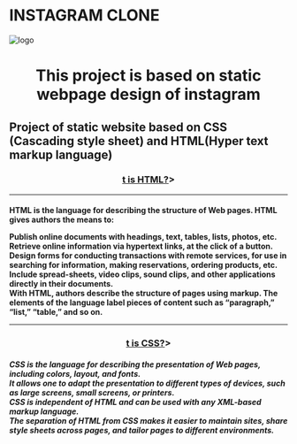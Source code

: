 # INSTAGRAM CLONE
![logo](https://image.isu.pub/210201092151-91621ba0530afcf27163d3c71d706b62/jpg/page_1.jpg)
<h1 align="center">This project is based on static webpage design of instagram</h1>
<H2>Project of static website based on CSS (Cascading style sheet) and HTML(Hyper text markup language)</H2>
<h3 align="center"><u>t is HTML?</u>><hr>
<h4>
HTML is the language for describing the structure of Web pages. HTML gives authors the means to:<br>

Publish online documents with headings, text, tables, lists, photos, etc.<br>
Retrieve online information via hypertext links, at the click of a button.<br>
Design forms for conducting transactions with remote services, for use in searching for information, making reservations, ordering products, etc.<br>
Include spread-sheets, video clips, sound clips, and other applications directly in their documents.<br>
With HTML, authors describe the structure of pages using markup. The elements of the language label pieces of content such as “paragraph,” “list,” “table,” and so on.<br><hr></h4>
  <h3 align="center"><u>t is CSS?</u>>
  <h5>CSS is the language for describing the presentation of Web pages, including colors, layout, and fonts.<br>
  It allows one to adapt the presentation to different types of devices, such as large screens, small screens, or printers. <br>
  CSS is independent of HTML and can be used with any XML-based markup language. <br>
  The separation of HTML from CSS makes it easier to maintain sites, share style sheets across pages, and tailor pages to different environments.<br>
